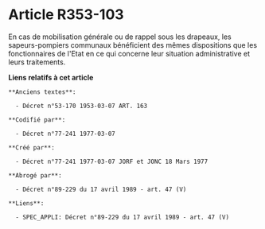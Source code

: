 # Article R353-103

En cas de mobilisation générale ou de rappel sous les drapeaux, les sapeurs-pompiers communaux bénéficient des mêmes
dispositions que les fonctionnaires de l'Etat en ce qui concerne leur situation administrative et leurs traitements.

**Liens relatifs à cet article**

	**Anciens textes**:

	  - Décret n°53-170 1953-03-07 ART. 163

	**Codifié par**:

	  - Décret n°77-241 1977-03-07

	**Créé par**:

	  - Décret n°77-241 1977-03-07 JORF et JONC 18 Mars 1977

	**Abrogé par**:

	  - Décret n°89-229 du 17 avril 1989 - art. 47 (V)

	**Liens**:

	  - SPEC_APPLI: Décret n°89-229 du 17 avril 1989 - art. 47 (V)
